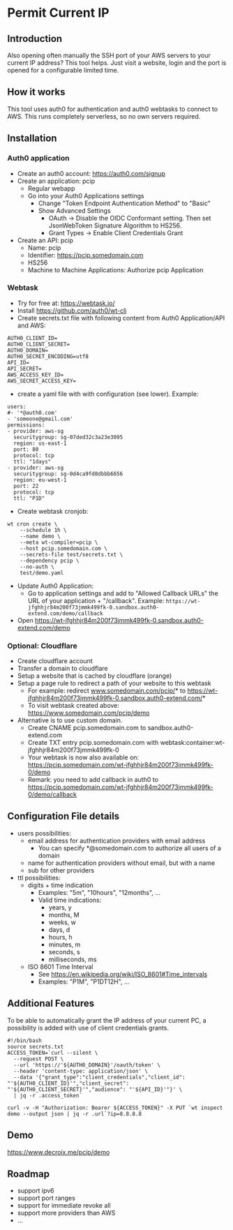 # Permit Current IP

## Introduction
Also opening often manually the SSH port of your AWS servers to your current IP address?  This tool helps.
Just visit a website, login and the port is opened for a configurable limited time.

## How it works
This tool uses auth0 for authentication and auth0 webtasks to connect to AWS.  This runs completely serverless, so no own servers required.

## Installation

### Auth0 application
* Create an auth0 account: https://auth0.com/signup
* Create an application: pcip
    * Regular webapp
    * Go into your Auth0 Applications settings
        * Change "Token Endpoint Authentication Method" to "Basic" 
        * Show Advanced Settings
            * OAuth -> Disable the OIDC Conformant setting. Then set JsonWebToken Signature Algorithm to HS256.
            * Grant Types -> Enable Client Credentials Grant 
* Create an API: pcip
    * Name: pcip
    * Identifier: https://pcip.somedomain.com
    * HS256
    * Machine to Machine Applications: Authorize pcip Application

### Webtask
* Try for free at: https://webtask.io/
* Install https://github.com/auth0/wt-cli
* Create secrets.txt file with following content from Auth0 Application/API and AWS:
```
AUTH0_CLIENT_ID=
AUTH0_CLIENT_SECRET=
AUTH0_DOMAIN=
AUTH0_SECRET_ENCODING=utf8
API_ID=
API_SECRET=
AWS_ACCESS_KEY_ID=
AWS_SECRET_ACCESS_KEY=
```
* create a yaml file with with configuration (see lower).  Example:
```
users:
#- '*@auth0.com'
- 'someone@gmail.com'
permissions:
- provider: aws-sg
  securitygroup: sg-07ded32c3a23e3095
  region: us-east-1
  port: 80
  protocol: tcp
  ttl: "1days"
- provider: aws-sg
  securitygroup: sg-0d4ca9fd8dbbb6656
  region: eu-west-1
  port: 22
  protocol: tcp
  ttl: "P1D"
```
* Create webtask cronjob:
```
wt cron create \
    --schedule 1h \
    --name demo \
    --meta wt-compiler=pcip \
    --host pcip.somedomain.com \
    --secrets-file test/secrets.txt \
    --dependency pcip \
    --no-auth \
    test/demo.yaml
```
* Update Auth0 Application: 
    * Go to application settings and add to "Allowed Callback URLs" the URL of your application + "/callback".  Example: `https://wt-jfghhjr84m200f73jmmk499fk-0.sandbox.auth0-extend.com/demo/callback`
* Open https://wt-jfghhjr84m200f73jmmk499fk-0.sandbox.auth0-extend.com/demo

### Optional: Cloudflare
* Create cloudflare account
* Transfer a domain to cloudflare
* Setup a website that is cached by cloudflare (orange)
* Setup a page rule to redirect a path of your website to this webtask
    * For example: redirect www.somedomain.com/pcip/* to https://wt-jfghhjr84m200f73jmmk499fk-0.sandbox.auth0-extend.com/*
    * To visit webtask created above: https://www.somedomain.com/pcip/demo
* Alternative is to use custom domain.  
    * Create CNAME pcip.somedomain.com to sandbox.auth0-extend.com
    * Create TXT entry pcip.somedomain.com with webtask:container:wt-jfghhjr84m200f73jmmk499fk-0
    * Your webtask is now also available on: https://pcip.somedomain.com/wt-jfghhjr84m200f73jmmk499fk-0/demo
    * Remark: you need to add callback in auth0 to https://pcip.somedomain.com/wt-jfghhjr84m200f73jmmk499fk-0/demo/callback 


## Configuration File details
* users possibilities:
    * email address for authentication providers with email address
        * You can specify *@somedomain.com to authorize all users of a domain
    * name for authentication providers without email, but with a name
    * sub for other providers
* ttl possibilities:
    * digits + time indication
        * Examples: "5m", "10hours", "12months", ...
        * Valid time indications:
            * years, y
            * months, M
            * weeks, w
            * days, d
            * hours, h
            * minutes, m
            * seconds, s
            * milliseconds, ms
    * ISO 8601 Time Interval
        * See https://en.wikipedia.org/wiki/ISO_8601#Time_intervals
        * Examples: "P1M", "P1DT12H", ...


## Additional Features
To be able to automatically grant the IP address of your current PC, a possibility is added with use of client credentials grants.  

```
#!/bin/bash
source secrets.txt
ACCESS_TOKEN=`curl --silent \
  --request POST \
  --url 'https://'${AUTH0_DOMAIN}'/oauth/token' \
  --header 'content-type: application/json' \
  --data '{"grant_type":"client_credentials","client_id": "'${AUTH0_CLIENT_ID}'","client_secret": "'${AUTH0_CLIENT_SECRET}'","audience": "'${API_ID}'"}' \
  | jq -r .access_token`

curl -v -H "Authorization: Bearer ${ACCESS_TOKEN}" -X PUT `wt inspect demo --output json | jq -r .url`?ip=8.8.8.8
```

## Demo
https://www.decroix.me/pcip/demo

## Roadmap
* support ipv6
* support port ranges
* support for immediate revoke all
* support more providers than AWS
* ...


